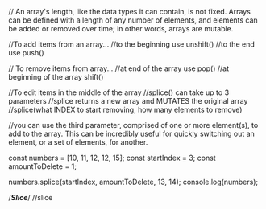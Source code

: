 // An array's length, like the data types it can contain, is not fixed. Arrays can be defined with a length of any number of elements, and elements can be added or removed over time; in other words, arrays are mutable.

//To add items from an array...
//to the beginning use unshift()
//to the end use push()

// To remove items from array...
//at end of the array use pop()
//at beginning of the array shift()

//To edit items in the middle of the array
//splice() can take up to 3 parameters
//splice returns a new array and MUTATES the original array
//splice(what INDEX to start removing, how many elements to remove)

//you can use the third parameter, comprised of one or more element(s), to add to the array. This can be incredibly useful for quickly switching out an element, or a set of elements, for another.

const numbers = [10, 11, 12, 12, 15];
const startIndex = 3;
const amountToDelete = 1;

numbers.splice(startIndex, amountToDelete, 13, 14);
console.log(numbers);

/*****Slice*****/
//slice
